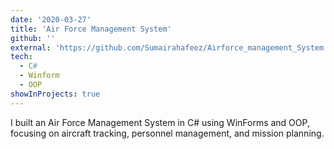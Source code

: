 ```yaml
---
date: '2020-03-27'
title: 'Air Force Management System'
github: ''
external: 'https://github.com/Sumairahafeez/Airforce_management_System'
tech:
  - C#
  - Winform
  - OOP
showInProjects: true
---
```


I built an Air Force Management System in C# using WinForms and OOP, focusing on aircraft tracking, personnel management, and mission planning.
